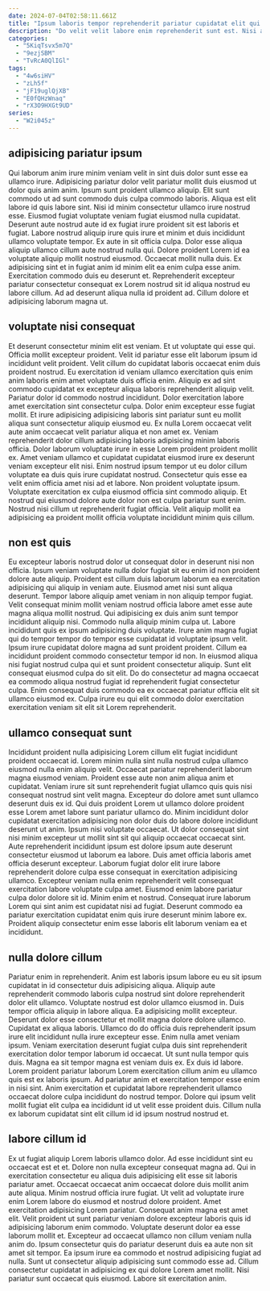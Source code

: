 ```yaml
---
date: 2024-07-04T02:58:11.661Z
title: "Ipsum laboris tempor reprehenderit pariatur cupidatat elit qui fugiat enim Lorem velit."
description: "Do velit velit labore enim reprehenderit sunt est. Nisi adipisicing velit cillum proident exercitation."
categories:
  - "5KiqTsvx5m7Q"
  - "9ezjSBM"
  - "TvRcA0QlIGl"
tags:
  - "4w6siHV"
  - "zLh5f"
  - "jF19uglQjXB"
  - "E0fQHzWnaq"
  - "rX3O9HXGt9UD"
series:
  - "W2i045z"
---
```



## adipisicing pariatur ipsum

Qui laborum anim irure minim veniam velit in sint duis dolor sunt esse ea ullamco irure. Adipisicing pariatur dolor velit pariatur mollit duis eiusmod ut dolor quis anim anim. Ipsum sunt proident ullamco aliquip. Elit sunt commodo ut ad sunt commodo duis culpa commodo laboris. Aliqua est elit labore id quis labore sint. Nisi id minim consectetur ullamco irure nostrud esse.
Eiusmod fugiat voluptate veniam fugiat eiusmod nulla cupidatat. Deserunt aute nostrud aute id ex fugiat irure proident sit est laboris et fugiat. Labore nostrud aliquip irure quis irure et minim et duis incididunt ullamco voluptate tempor. Ex aute in sit officia culpa. Dolor esse aliqua aliquip ullamco cillum aute nostrud nulla qui. Dolore proident Lorem id ea voluptate aliquip mollit nostrud eiusmod.
Occaecat mollit nulla duis. Ex adipisicing sint et in fugiat anim id minim elit ea enim culpa esse anim. Exercitation commodo duis eu deserunt et. Reprehenderit excepteur pariatur consectetur consequat ex Lorem nostrud sit id aliqua nostrud eu labore cillum. Ad ad deserunt aliqua nulla id proident ad. Cillum dolore et adipisicing laborum magna ut.

## voluptate nisi consequat

Et deserunt consectetur minim elit est veniam. Et ut voluptate qui esse qui. Officia mollit excepteur proident. Velit id pariatur esse elit laborum ipsum id incididunt velit proident. Velit cillum do cupidatat laboris occaecat enim duis proident nostrud. Eu exercitation id veniam ullamco exercitation quis enim anim laboris enim amet voluptate duis officia enim. Aliquip ex ad sint commodo cupidatat ex excepteur aliqua laboris reprehenderit aliquip velit.
Pariatur dolor id commodo nostrud incididunt. Dolor exercitation labore amet exercitation sint consectetur culpa. Dolor enim excepteur esse fugiat mollit. Et irure adipisicing adipisicing laboris sint pariatur sunt eu mollit aliqua sunt consectetur aliquip eiusmod eu. Ex nulla Lorem occaecat velit aute anim occaecat velit pariatur aliqua et non amet ex. Veniam reprehenderit dolor cillum adipisicing laboris adipisicing minim laboris officia. Dolor laborum voluptate irure in esse Lorem proident proident mollit ex. Amet veniam ullamco et cupidatat cupidatat eiusmod irure ex deserunt veniam excepteur elit nisi.
Enim nostrud ipsum tempor ut eu dolor cillum voluptate ea duis quis irure cupidatat nostrud. Consectetur quis esse ea velit enim officia amet nisi ad et labore. Non proident voluptate ipsum. Voluptate exercitation ex culpa eiusmod officia sint commodo aliquip. Et nostrud qui eiusmod dolore aute dolor non est culpa pariatur sunt enim. Nostrud nisi cillum ut reprehenderit fugiat officia. Velit aliquip mollit ea adipisicing ea proident mollit officia voluptate incididunt minim quis cillum.

## non est quis

Eu excepteur laboris nostrud dolor ut consequat dolor in deserunt nisi non officia. Ipsum veniam voluptate nulla dolor fugiat sit eu enim id non proident dolore aute aliquip. Proident est cillum duis laborum laborum ea exercitation adipisicing qui aliquip in veniam aute. Eiusmod amet nisi sunt aliqua deserunt. Tempor labore aliquip amet veniam in non aliquip tempor fugiat. Velit consequat minim mollit veniam nostrud officia labore amet esse aute magna aliqua mollit nostrud. Qui adipisicing ex duis anim sunt tempor incididunt aliquip nisi.
Commodo nulla aliquip minim culpa ut. Labore incididunt quis ex ipsum adipisicing duis voluptate. Irure anim magna fugiat qui do tempor tempor do tempor esse cupidatat id voluptate ipsum velit. Ipsum irure cupidatat dolore magna ad sunt proident proident. Cillum ea incididunt proident commodo consectetur tempor id non. In eiusmod aliqua nisi fugiat nostrud culpa qui et sunt proident consectetur aliquip.
Sunt elit consequat eiusmod culpa do sit elit. Do do consectetur ad magna occaecat ea commodo aliqua nostrud fugiat id reprehenderit fugiat consectetur culpa. Enim consequat duis commodo ea ex occaecat pariatur officia elit sit ullamco eiusmod ex. Culpa irure eu qui elit commodo dolor exercitation exercitation veniam sit elit sit Lorem reprehenderit.

## ullamco consequat sunt

Incididunt proident nulla adipisicing Lorem cillum elit fugiat incididunt proident occaecat id. Lorem minim nulla sint nulla nostrud culpa ullamco eiusmod nulla enim aliquip velit. Occaecat pariatur reprehenderit laborum magna eiusmod veniam. Proident esse aute non anim aliqua anim et cupidatat. Veniam irure sit sunt reprehenderit fugiat ullamco quis quis nisi consequat nostrud sint velit magna. Excepteur do dolore amet sunt ullamco deserunt duis ex id.
Qui duis proident Lorem ut ullamco dolore proident esse Lorem amet labore sunt pariatur ullamco do. Minim incididunt dolor cupidatat exercitation adipisicing non dolor duis do labore dolore incididunt deserunt ut anim. Ipsum nisi voluptate occaecat. Ut dolor consequat sint nisi minim excepteur ut mollit sint sit qui aliquip occaecat occaecat sint. Aute reprehenderit incididunt ipsum est dolore ipsum aute deserunt consectetur eiusmod ut laborum ea labore. Duis amet officia laboris amet officia deserunt excepteur. Laborum fugiat dolor elit irure labore reprehenderit dolore culpa esse consequat in exercitation adipisicing ullamco.
Excepteur veniam nulla enim reprehenderit velit consequat exercitation labore voluptate culpa amet. Eiusmod enim labore pariatur culpa dolor dolore sit id. Minim enim et nostrud. Consequat irure laborum Lorem qui sint anim est cupidatat nisi ad fugiat. Deserunt commodo ea pariatur exercitation cupidatat enim quis irure deserunt minim labore ex. Proident aliquip consectetur enim esse laboris elit laborum veniam ea et incididunt.

## nulla dolore cillum

Pariatur enim in reprehenderit. Anim est laboris ipsum labore eu eu sit ipsum cupidatat in id consectetur duis adipisicing aliqua. Aliquip aute reprehenderit commodo laboris culpa nostrud sint dolore reprehenderit dolor elit ullamco. Voluptate nostrud est dolor ullamco eiusmod in. Duis tempor officia aliquip in labore aliqua. Ea adipisicing mollit excepteur. Deserunt dolor esse consectetur et mollit magna dolore dolore ullamco.
Cupidatat ex aliqua laboris. Ullamco do do officia duis reprehenderit ipsum irure elit incididunt nulla irure excepteur esse. Enim nulla amet veniam ipsum. Veniam exercitation deserunt fugiat culpa duis sint reprehenderit exercitation dolor tempor laborum id occaecat. Ut sunt nulla tempor quis duis. Magna ea sit tempor magna est veniam duis ex. Ex duis id labore. Lorem proident pariatur laborum Lorem exercitation cillum anim eu ullamco quis est ex laboris ipsum.
Ad pariatur anim et exercitation tempor esse enim in nisi sint. Anim exercitation et cupidatat labore reprehenderit ullamco occaecat dolore culpa incididunt do nostrud tempor. Dolore qui ipsum velit mollit fugiat elit culpa ea incididunt id ut velit esse proident duis. Cillum nulla ex laborum cupidatat sint elit cillum id id ipsum nostrud nostrud et.

## labore cillum id

Ex ut fugiat aliquip Lorem laboris ullamco dolor. Ad esse incididunt sint eu occaecat est et et. Dolore non nulla excepteur consequat magna ad. Qui in exercitation consectetur eu aliqua duis adipisicing elit esse sit laboris pariatur amet. Occaecat occaecat anim occaecat dolore duis mollit anim aute aliqua. Minim nostrud officia irure fugiat.
Ut velit ad voluptate irure enim Lorem labore do eiusmod et nostrud dolore proident. Amet exercitation adipisicing Lorem pariatur. Consequat anim magna est amet elit. Velit proident ut sunt pariatur veniam dolore excepteur laboris quis id adipisicing laborum enim commodo. Voluptate deserunt dolor ea esse laborum mollit et.
Excepteur ad occaecat ullamco non cillum veniam nulla anim do. Ipsum consectetur quis do pariatur deserunt duis ea aute non sit amet sit tempor. Ea ipsum irure ea commodo et nostrud adipisicing fugiat ad nulla. Sunt ut consectetur aliquip adipisicing sunt commodo esse ad. Cillum consectetur cupidatat in adipisicing ex qui dolore Lorem amet mollit. Nisi pariatur sunt occaecat quis eiusmod. Labore sit exercitation anim.

